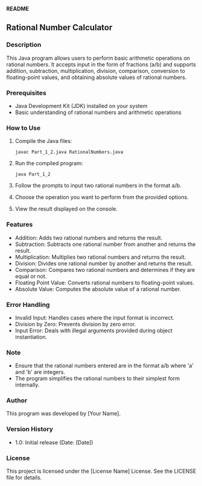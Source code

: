 **README**

## Rational Number Calculator

### Description
This Java program allows users to perform basic arithmetic operations on rational numbers. It accepts input in the form of fractions (a/b) and supports addition, subtraction, multiplication, division, comparison, conversion to floating-point values, and obtaining absolute values of rational numbers.

### Prerequisites
- Java Development Kit (JDK) installed on your system
- Basic understanding of rational numbers and arithmetic operations

### How to Use
1. Compile the Java files:
   ```
   javac Part_1_2.java RationalNumbers.java
   ```

2. Run the compiled program:
   ```
   java Part_1_2
   ```

3. Follow the prompts to input two rational numbers in the format a/b.
   
4. Choose the operation you want to perform from the provided options.

5. View the result displayed on the console.

### Features
- Addition: Adds two rational numbers and returns the result.
- Subtraction: Subtracts one rational number from another and returns the result.
- Multiplication: Multiplies two rational numbers and returns the result.
- Division: Divides one rational number by another and returns the result.
- Comparison: Compares two rational numbers and determines if they are equal or not.
- Floating Point Value: Converts rational numbers to floating-point values.
- Absolute Value: Computes the absolute value of a rational number.

### Error Handling
- Invalid Input: Handles cases where the input format is incorrect.
- Division by Zero: Prevents division by zero error.
- Input Error: Deals with illegal arguments provided during object instantiation.

### Note
- Ensure that the rational numbers entered are in the format a/b where 'a' and 'b' are integers.
- The program simplifies the rational numbers to their simplest form internally.

### Author
This program was developed by [Your Name].

### Version History
- 1.0: Initial release (Date: [Date])

### License
This project is licensed under the [License Name] License. See the LICENSE file for details.
